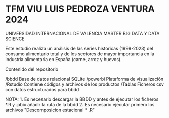 # TFM VIU LUIS PEDROZA VENTURA 2024
UNIVERSIDAD INTERNACIONAL DE VALENCIA
MÁSTER BIG DATA Y DATA SCIENCE

Este estudio realiza un análisis de las series históricas (1999-2023) del consumo alimentario total y de los sectores de mayor importancia en la industria alimentaria en España (carne, arroz y huevos). 

Contenido del repositorio

/bbdd Base de datos relacional SQLite 
/powerbi Plataforma de visualización
/Rstudio Contiene códigos y archivos de los productos
/Tablas Ficheros csv con datos estructurados para bbdd

NOTA: 	1. Es necesario descargar la BBDD y antes de ejecutar los ficheros *.R y .pbix añadir la ruta de la bbdd
	2. Es necesario ejecutar primero los archivos "Descomposicion estacional * .R"
